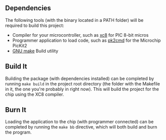 ## Dependencies
The following tools (with the binary located in a PATH folder) will be required to build this project:

- Compiler for your microcontroller, such as [xc8](http://www.microchip.com/mplabxc8osx) for PIC 8-bit micros
- Programmer application to load code, such as [pk2cmd](http://ww1.microchip.com/downloads/en/DeviceDoc/pk2cmdv1.20LinuxMacSource.tar.gz) for the Microchip PicKit2 
- [GNU make](https://www.gnu.org/software/make/) Build utility 

## Build It
Building the package (with dependencies installed) can be completed by running `make build` in the project root directory (the folder with the Makefile in it, the one you're probably in right now). This will build the project for the chip using the XC8 compiler.

## Burn It
Loading the application to the chip (with programmer connected) can be completed by running the `make bb` directive, which will both build and burn the program. 



